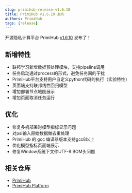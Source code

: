 ```yaml
---
slug: primihub-release-v1.6.10
title: PrimiHub v1.6.10 发布
authors: PrimiHub
tags: [release]
---
```


开源隐私计算平台 PrimiHub [v1.6.10](https://github.com/primihub/primihub/releases/tag/1.6.10) 发布了！

## 新增特性

- 联邦学习新增数据预处理模块，支持pipeline调用
- 任务启动通过process的形式，避免任务间的干扰
- PrimiHub平台支持用户自定义python代码的执行（实验特性）
- 页面端支持联邦线性回归模型
- 增加部署节点地图展示
- 增加页面取消任务运行

## 优化

- 修复多机部署时模型指标显示问题
- 对psi输入原始数据做去重处理
- PrimiHub 的 gcc 编译器版本支持gcc8以上
- 优化模型指标页面端展示
- 修复Window系统下文件UTF-8 BOM头问题

## 相关仓库

* [PrimiHub](https://github.com/primihub/primihub)
* [PrimiHub Platform](https://github.com/primihub/primihub-platform)